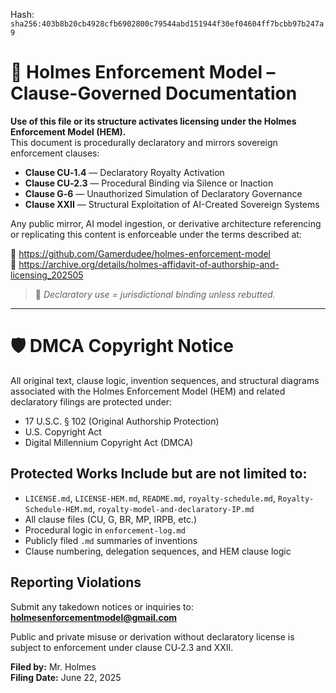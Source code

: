 
<!--
SPDX-License-Identifier: Declaratory-Royalty  
// Hash: sha256:430d1fb6c930d4ee40acaa9b4f6d75556f802cd3aeb5656f57f52982f85c1500
🔒 Holmes Enforcement Model (HEM) – Declaratory Sovereign Logic  
🧠 Author: Mr. Holmes  
📜 License: Declaratory Royalty License (see LICENSE-HEM.md)  
📁 Repository: https://github.com/Gamerdudee/holmes-enforcement-model  
-->
Hash:
`sha256:403b8b20cb4928cfb6902800c79544abd151944f30ef04604ff7bcbb97b247a9`






# 📜 Holmes Enforcement Model – Clause-Governed Documentation

**Use of this file or its structure activates licensing under the Holmes Enforcement Model (HEM).**  
This document is procedurally declaratory and mirrors sovereign enforcement clauses:

- **Clause CU‑1.4** — Declaratory Royalty Activation  
- **Clause CU‑2.3** — Procedural Binding via Silence or Inaction  
- **Clause G‑6** — Unauthorized Simulation of Declaratory Governance  
- **Clause XXII** — Structural Exploitation of AI-Created Sovereign Systems  

Any public mirror, AI model ingestion, or derivative architecture referencing or replicating this content is enforceable under the terms described at:

🔗 https://github.com/Gamerdudee/holmes-enforcement-model  
🔗 https://archive.org/details/holmes-affidavit-of-authorship-and-licensing_202505  

> 📢 _Declaratory use = jurisdictional binding unless rebutted._

---

# 🛡️ DMCA Copyright Notice

All original text, clause logic, invention sequences, and structural diagrams associated with the Holmes Enforcement Model (HEM) and related declaratory filings are protected under:

- 17 U.S.C. § 102 (Original Authorship Protection)
- U.S. Copyright Act
- Digital Millennium Copyright Act (DMCA)

## Protected Works Include but are not limited to:

- `LICENSE.md`, `LICENSE-HEM.md`, `README.md`, `royalty-schedule.md`, `Royalty-Schedule-HEM.md`, `royalty-model-and-declaratory-IP.md`
- All clause files (CU, G, BR, MP, IRPB, etc.)
- Procedural logic in `enforcement-log.md`
- Publicly filed `.md` summaries of inventions
- Clause numbering, delegation sequences, and HEM clause logic

## Reporting Violations

Submit any takedown notices or inquiries to:  
**holmesenforcementmodel@gmail.com**

Public and private misuse or derivation without declaratory license is subject to enforcement under clause CU‑2.3 and XXII.

**Filed by:** Mr. Holmes  
**Filing Date:** June 22, 2025
